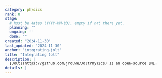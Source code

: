 ```yaml
---
category: physics
rank: 0
stage:
  # Must be dates (YYYY-MM-DD), empty if not there yet.
  planning: ""
  ongoing: ""
  done: ""
created: "2024-11-30"
last_updated: "2024-11-30"
anchor: "integrating-jolt"
title: "Integrating Jolt"
description: |
  [Jolt](https://github.com/jrouwe/JoltPhysics) is an open-source (MIT licensed) modern, multi core friendly rigid body physics and collision detection library, tailor-made for video games. We want to make it available to users by default, the current GodotPhysics 3D engine would still be available as an option.
details: |
---
```

